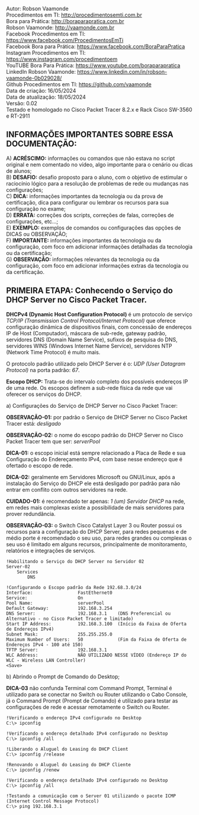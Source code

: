 Autor: Robson Vaamonde<br>
Procedimentos em TI: http://procedimentosemti.com.br<br>
Bora para Prática: http://boraparapratica.com.br<br>
Robson Vaamonde: http://vaamonde.com.br<br>
Facebook Procedimentos em TI: https://www.facebook.com/ProcedimentosEmTi<br>
Facebook Bora para Prática: https://www.facebook.com/BoraParaPratica<br>
Instagram Procedimentos em TI: https://www.instagram.com/procedimentoem<br>
YouTUBE Bora Para Prática: https://www.youtube.com/boraparapratica<br>
LinkedIn Robson Vaamonde: https://www.linkedin.com/in/robson-vaamonde-0b029028/<br>
Github Procedimentos em TI: https://github.com/vaamonde<br>
Data de criação: 16/05/2024<br>
Data de atualização: 18/05/2024<br>
Versão: 0.02<br>
Testado e homologado no Cisco Packet Tracer 8.2.x e Rack Cisco SW-3560 e RT-2911

## INFORMAÇÕES IMPORTANTES SOBRE ESSA DOCUMENTAÇÃO:

A) **ACRÉSCIMO:** informações ou comandos que não estava no script original e nem comentado no vídeo, algo importante para o cenário ou dicas de alunos;<br>
B) **DESAFIO:** desafio proposto para o aluno, com o objetivo de estimular o raciocínio lógico para a resolução de problemas de rede ou mudanças nas configurações;<br>
C) **DICA:** informações importantes da tecnologia ou da prova de certificação, dica para configurar ou lembrar os recursos para sua configuração no exame;<br>
D) **ERRATA:** correções dos scripts, correções de falas, correções de configurações, etc...;<br>
E) **EXEMPLO:** exemplos de comandos ou configurações das opções de DICAS ou OBSERVAÇÃO;<br>
F) **IMPORTANTE:** informações importantes da tecnologia ou da configuração, com foco em adicionar informações detalhadas da tecnologia ou da certificação;<br>
G) **OBSERVAÇÃO:** informações relevantes da tecnologia ou da configuração, com foco em adicionar informações extras da tecnologia ou da certificação.

## PRIMEIRA ETAPA: Conhecendo o Serviço do DHCP Server no Cisco Packet Tracer.

**DHCPv4 (Dynamic Host Configuration Protocol)** é um protocolo de serviço *TCP/IP (Transmission Control Protocol/Internet Protocol)* que oferece configuração dinâmica de dispositivos finais, com concessão de endereços IP de Host (Computador), máscara de sub-rede, gateway padrão, servidores DNS (Domain Name Service), sufixos de pesquisa do DNS, servidores WINS (Windows Internet Name Service), servidores NTP (Network Time Protocol) é muito mais.

O protocolo padrão utilizado pelo DHCP Server é o: *UDP (User Datagram Protocol)* na porta padrão: *67*.

**Escopo DHCP:** Trata-se do intervalo completo dos possíveis endereços IP de uma rede. Os escopos definem a sub-rede  física da rede que vai oferecer os serviços do DHCP.

a) Configurações do Serviço de DHCP Server no Cisco Packet Tracer:

**OBSERVAÇÃO-01:** por padrão o Serviço de DHCP Server no Cisco Packet Tracer está: *desligado*

**OBSERVAÇÃO-02:** o nome do escopo padrão do DHCP Server no Cisco Packet Tracer tem que ser: *serverPool*

**DICA-01:** o escopo inicial está sempre relacionado a Placa de Rede e sua Configuração do Endereçamento IPv4, com base nesse endereço que é ofertado o escopo de rede.

**DICA-02:** geralmente em Servidores Microsoft ou GNU/Linux, após a instalação do Serviço do DHCP ele está desligado por padrão para não entrar em conflito com outros servidores na rede.

**CUIDADO-01:** é recomendado ter apenas: *1 (um) Servidor DHCP* na rede, em redes mais complexas existe a possibilidade de mais servidores para prover redundância.

**OBSERVAÇÃO-03:** o Switch Cisco Catalyst Layer 3 ou Router possui os recursos para a configuração do DHCP Server, para redes pequenas e de médio porte é recomendado o seu uso, para redes grandes ou complexas o seu uso é limitado em alguns recursos, principalmente de monitoramento, relatórios e integrações de serviços.

	!Habilitando o Serviço do DHCP Server no Servidor 02
	Server-02
		Services
			DNS

	!Configurando o Escopo padrão da Rede 192.68.3.0/24
	Interface:                 FastEthernet0
	Service:                   On
	Pool Name:                 serverPool
	Default Gateway:           192.168.3.254
	DNS Server:                192.168.3.1    (DNS Preferencial ou Alternativo - no Cisco Packet Tracer e limitado)
	Start IP Address:          192.168.3.100  (Início da Faixa de Oferta de Endereços IPv4)
	Subnet Mask:               255.255.255.0
	Maximum Number of Users:   50             (Fim da Faixa de Oferta de Endereços IPv4 - 100 até 150)
	TFTP Server:               192.168.3.1
	WLC Address:               NÃO UTILIZADO NESSE VÍDEO (Endereço IP do WLC - Wireless LAN Controller)
	<Save>

b) Abrindo o Prompt de Comando do Desktop;

**DICA-03** não confunda Terminal com Command Prompt, Terminal é utilizado para se conectar no Switch ou Router utilizando o Cabo Console, já o Command Prompt (Prompt de Comando) é utilizado para testar as configurações de rede e acessar remotamente o Switch ou Router.

	!Verificando o endereço IPv4 configurado no Desktop
	C:\> ipconfig

	!Verificando o endereço detalhado IPv4 configurado no Desktop
	C:\> ipconfig /all

	!Liberando o Aluguel do Leasing do DHCP Client
	C:\> ipconfig /release

	!Renovando o Aluguel do Leasing do DHCP Cliente
	C:\> ipconfig /renew

	!Verificando o endereço detalhado IPv4 configurado no Desktop
	C:\> ipconfig /all

	!Testando a comunicação com o Server 01 utilizando o pacote ICMP (Internet Control Message Protocol)
	C:\> ping 192.168.3.1
